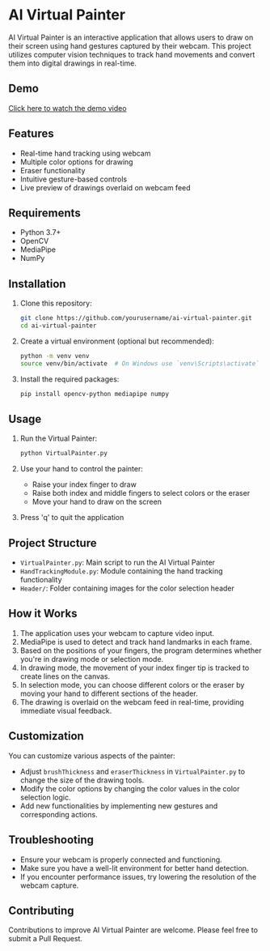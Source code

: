 # AI Virtual Painter

AI Virtual Painter is an interactive application that allows users to draw on their screen using hand gestures captured by their webcam. This project utilizes computer vision techniques to track hand movements and convert them into digital drawings in real-time.

## Demo

[Click here to watch the demo video](https://drive.google.com/file/d/1pum16eHd8V2Yd90M8dDKDBekCG7ITXrU/view?usp=sharing)

## Features

- Real-time hand tracking using webcam
- Multiple color options for drawing
- Eraser functionality
- Intuitive gesture-based controls
- Live preview of drawings overlaid on webcam feed

## Requirements

- Python 3.7+
- OpenCV
- MediaPipe
- NumPy

## Installation

1. Clone this repository:
   ```bash
   git clone https://github.com/yourusername/ai-virtual-painter.git
   cd ai-virtual-painter
   ```

2. Create a virtual environment (optional but recommended):
   ```bash
   python -m venv venv
   source venv/bin/activate  # On Windows use `venv\Scripts\activate`
   ```

3. Install the required packages:
   ```bash
   pip install opencv-python mediapipe numpy
   ```

## Usage

1. Run the Virtual Painter:
   ```bash
   python VirtualPainter.py
   ```

2. Use your hand to control the painter:
   - Raise your index finger to draw
   - Raise both index and middle fingers to select colors or the eraser
   - Move your hand to draw on the screen

3. Press 'q' to quit the application

## Project Structure

- `VirtualPainter.py`: Main script to run the AI Virtual Painter
- `HandTrackingModule.py`: Module containing the hand tracking functionality
- `Header/`: Folder containing images for the color selection header

## How it Works

1. The application uses your webcam to capture video input.
2. MediaPipe is used to detect and track hand landmarks in each frame.
3. Based on the positions of your fingers, the program determines whether you're in drawing mode or selection mode.
4. In drawing mode, the movement of your index finger tip is tracked to create lines on the canvas.
5. In selection mode, you can choose different colors or the eraser by moving your hand to different sections of the header.
6. The drawing is overlaid on the webcam feed in real-time, providing immediate visual feedback.

## Customization

You can customize various aspects of the painter:
- Adjust `brushThickness` and `eraserThickness` in `VirtualPainter.py` to change the size of the drawing tools.
- Modify the color options by changing the color values in the color selection logic.
- Add new functionalities by implementing new gestures and corresponding actions.

## Troubleshooting

- Ensure your webcam is properly connected and functioning.
- Make sure you have a well-lit environment for better hand detection.
- If you encounter performance issues, try lowering the resolution of the webcam capture.

## Contributing

Contributions to improve AI Virtual Painter are welcome. Please feel free to submit a Pull Request.
